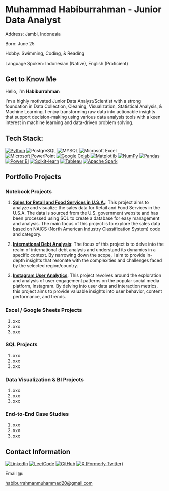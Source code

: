 # Muhammad Habiburrahman - Junior Data Analyst

Address: Jambi, Indonesia

Born: June 25

Hobby: Swimming, Coding, & Reading

Language Spoken: Indonesian (Native), English (Proficient)

## Get to Know Me

Hello, i'm **Habiburrahman** 

I'm a highly motivated Junior Data Analyst/Scientist with a strong foundation in Data Collection, Cleaning, Visualization, Statistical Analysis, & Machine Learning. I enjoy transforming raw data into actionable insights that support decision-making using various data analysis tools with a keen interest in machine learning and data-driven problem solving.

## **Tech Stack:**

[![Python](https://img.shields.io/badge/Python-3776AB?style=for-the-badge&logo=python&logoColor=fff)](#)
![PostgreSQL](https://img.shields.io/badge/PostgreSQL-316192?style=for-the-badge&logo=postgresql&logoColor=white)
![MYSQL](https://img.shields.io/badge/MySQL-005C84?style=for-the-badge&logo=mysql&logoColor=white)
![Microsoft Excel](https://img.shields.io/badge/Microsoft_Excel-217346?style=for-the-badge&logo=microsoft-excel&logoColor=white)
![Microsoft PowerPoint](https://img.shields.io/badge/Microsoft_PowerPoint-B7472A?style=for-the-badge&logo=microsoft-powerpoint&logoColor=white)
[![Google Colab](https://img.shields.io/badge/Google%20Colab-F9AB00?style=for-the-badge&logo=googlecolab&logoColor=fff)](#)
[![Matplotlib](https://custom-icon-badges.demolab.com/badge/Matplotlib-71D291?style=for-the-badge&logo=matplotlib&logoColor=fff)](#)
[![NumPy](https://img.shields.io/badge/NumPy-4DABCF?style=for-the-badge&logo=numpy&logoColor=fff)](#)
[![Pandas](https://img.shields.io/badge/Pandas-150458?style=for-the-badge&logo=pandas&logoColor=fff)](#)
[![Power BI](https://custom-icon-badges.demolab.com/badge/Power%20BI-F1C912?style=for-the-badge&logo=power-bi&logoColor=fff)](#)
[![Scikit-learn](https://img.shields.io/badge/-scikit--learn-%23F7931E?style=for-the-badge&logo=scikit-learn&logoColor=white)](#)
[![Tableau](https://custom-icon-badges.demolab.com/badge/Tableau-0176D3?style=for-the-badge&logo=tableau&logoColor=fff)](#)
[![Apache Spark](https://img.shields.io/badge/Apache%20Spark-E25A1C?style=for-the-badge&logo=apachespark&logoColor=fff)](#)

## Portfolio Projects

### Notebook Projects

1. [**Sales for Retail and Food Services in U.S.A.**](#): This project aims to analyze and visualize the sales data for Retail and Food Services in the U.S.A. The data is sourced from the U.S. government website and has been processed using SQL to create a database for easy management and analysis. The main focus of this project is to explore the sales data based on NAICS (North American Industry Classification System) code and category.

2. [**International Debt Analysis**](#): The focus of this project is to delve into the realm of international debt analysis and understand its dynamics in a specific context. By narrowing down the scope, I aim to provide in-depth insights that resonate with the complexities and challenges faced by the selected region/country.

3. [**Instagram User Analytics**](#): This project revolves around the exploration and analysis of user engagement patterns on the popular social media platform, Instagram. By delving into user data and interaction metrics, this project aims to provide valuable insights into user behavior, content performance, and trends.

### Excel / Google Sheets Projects
1. xxx
2. xxx
3. xxx

### SQL Projects
1. xxx
2. xxx
3. xxx

### Data Visualization & BI Projects
1. xxx
2. xxx
3. xxx

### End-to-End Case Studies
1. xxx
2. xxx
3. xxx

## Contact Information

[![LinkedIn](https://custom-icon-badges.demolab.com/badge/LinkedIn-0A66C2?logo=linkedin-white&logoColor=fff)](https://www.linkedin.com/in/muhammad-habiburrahman-8a9277229/)
[![LeetCode](https://img.shields.io/badge/LeetCode-000000?logo=LeetCode&logoColor=#d16c06)](#)
[![GitHub](https://img.shields.io/badge/GitHub-%23121011.svg?logo=github&logoColor=white)](https://github.com/mhabbatain)
[![X (Formerly Twitter)](https://img.shields.io/badge/X-%23000000.svg?logo=X&logoColor=white)](https://x.com/habib_mydev)

Email @:

habiburrahmanmuhammad20@gmail.com

